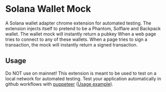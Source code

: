 # Solana Wallet Mock
A Solana wallet adapter chrome extension for automated testing. The extension injects itself to pretend to be a Phantom, Solflare and Backpack wallet. The wallet mock will instantly return a pubkey When a web page tries to connect to any of these wallets. When a page tries to sign a transaction, the mock will instantly return a signed transaction.

## Usage
Do NOT use on mainnet! This extension is meant to be used to test on a local network for automated testing. Test your application automatically in github workflows with [puppeteer](https://pptr.dev/) ([Usage example](https://github.com/Virus-Axel/godot-solana-sdk/blob/master/.github/workflows/run_examples.yml)).
